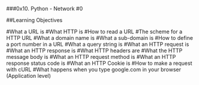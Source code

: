 ###0x10. Python - Network #0

##Learning Objectives

#What a URL is
#What HTTP is
#How to read a URL
#The scheme for a HTTP URL
#What a domain name is
#What a sub-domain is
#How to define a port number in a URL
#What a query string is
#What an HTTP request is
#What an HTTP response is
#What HTTP headers are
#What the HTTP message body is
#What an HTTP request method is
#What an HTTP response status code is
#What an HTTP Cookie is
#How to make a request with cURL
#What happens when you type google.com in your browser (Application level)

